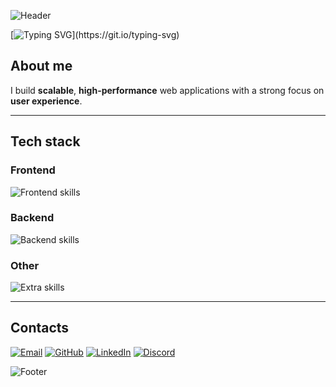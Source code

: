 ![Header](https://capsule-render.vercel.app/api?type=waving&height=220&color=1e293b&text=Nikolay%20Koreshkov&textBg=false&fontColor=ffffff&fontAlign=50&fontAlignY=35&desc=Frontend%20Developer&descSize=30&descAlignY=60&descAlign=39&section=header)

[![Typing SVG](https://readme-typing-svg.demolab.com?font=Inter&weight=600&size=24&duration=3500&pause=1000&vCenter=true&width=435&lines=Frontend+Developer;React+%7C+Next.js+%7C+TypeScript;Let's+build+something+amazing!)](https://git.io/typing-svg)

## About me

I build **scalable**, **high-performance** web applications with a strong focus on **user experience**.

---

## Tech stack

### Frontend

![Frontend skills](https://skillicons.dev/icons?i=html,css,js,ts,react,nextjs&perline=6&theme=dark)

### Backend

![Backend skills](https://skillicons.dev/icons?i=nodejs,express,prisma,postgres&perline=6&theme=dark)

### Other

![Extra skills](https://skillicons.dev/icons?i=redux,materialui,graphql,tailwind,scss,styledcomponents&perline=6&theme=dark)

---

## Contacts

[![Email](https://skillicons.dev/icons?i=gmail&perline=1&theme=dark)](mailto:labattarix@gmail.com)
[![GitHub](https://skillicons.dev/icons?i=github&perline=1&theme=dark)](https://github.com/labattaria)
[![LinkedIn](https://skillicons.dev/icons?i=linkedin&perline=1&theme=dark)](https://www.linkedin.com/in/nikolaykoreshkov/)
[![Discord](https://skillicons.dev/icons?i=discord&perline=1&theme=dark)](https://discord.com/users/labattaria)

![Footer](https://capsule-render.vercel.app/api?type=waving&height=140&color=1e293b&textBg=false&fontAlign=50&fontAlignY=35&descSize=30&descAlignY=60&descAlign=39&section=footer)
